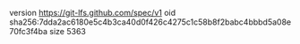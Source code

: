 version https://git-lfs.github.com/spec/v1
oid sha256:7dda2ac6180e5c4b3ca40d0f426c4275c1c58b8f2babc4bbbd5a08e70fc3f4ba
size 5363
